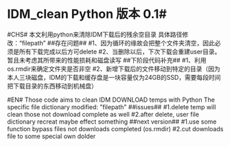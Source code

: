 # IDM_clean Python 版本 0.1#
#CHS#
本文利用python来清除IDM下载后的残余空目录
具体路径修改：“filepath”
##存在问题##
#1、因为循环的缘故会把整个文件夹清空，因此必须是所有下载完成以后方可delete
#2、当删除以后，下次下载会重建user目录。暂且未考虑其所带来的性能损耗和磁盘读写
##下阶段代码补充##
#1、利用os.rmdir来确定文件夹是否非空
#2、新增下载后的文件移动到特定的目录（因为本人三块磁盘，IDM的下载和缓存盘是一块容量仅为24GB的SSD，需要每段时间把下载目录的东西移动到机械盘）
    
    
#EN#
Those code aims to clean IDM DOWNLOAD temps with Python
The specific file dictionary modified: "filepath"
##issues##
#1.delete temp will clean those not download complete as well
#2.after delete, user file dictionary recreat maybe effect something
##next version##
#1.use some function bypass files not downloads completed (os.rmdir)
#2.cut downloads file to some special own dolder
